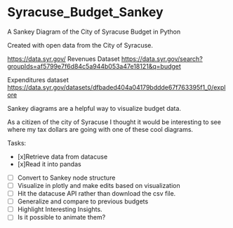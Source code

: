 # Syracuse_Budget_Sankey
A Sankey Diagram of the City of Syracuse Budget in Python

Created with open data from the City of Syracuse. 

https://data.syr.gov/
Revenues Dataset
https://data.syr.gov/search?groupIds=af5799e7f6d84c5a944b053a47e18121&q=budget

Expenditures dataset
https://data.syr.gov/datasets/dfbaded404a04179bddde67f763395f1_0/explore


Sankey diagrams are a helpful way to visualize budget data. 

As a citizen of the city of Syracuse I thought it would be interesting to see where my tax dollars are going with one of these cool diagrams. 

Tasks: 
 - [x]Retrieve data from datacuse
 - [x]Read it into pandas
 - [ ] Convert to Sankey node structure
 - [ ] Visualize in plotly and make edits based on visualization
 - [ ] Hit the datacuse API rather than download the csv file. 
 - [ ] Generalize and compare to previous budgets
 - [ ] Highlight Interesting Insights. 
 - [ ] Is it possible to animate them? 
